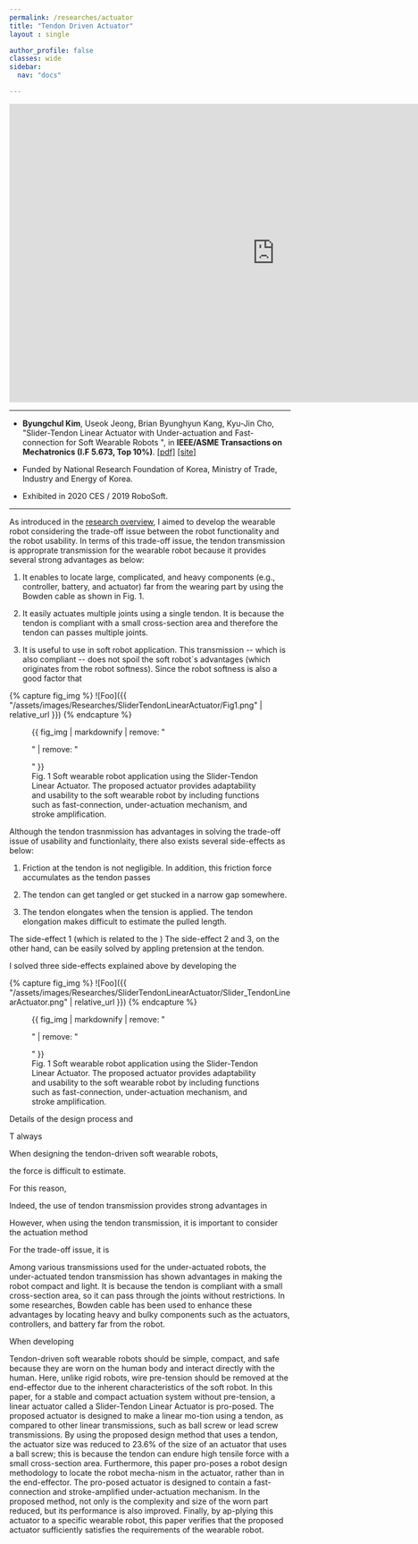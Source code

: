 ```yaml
---
permalink: /researches/actuator
title: "Tendon Driven Actuator"
layout : single

author_profile: false
classes: wide
sidebar:
  nav: "docs"

---
```

<iframe width="950" height="534" src="https://www.youtube.com/embed/fLd5IRjUdt0" title="YouTube video player" frameborder="0" allow="accelerometer; autoplay; clipboard-write; encrypted-media; gyroscope; picture-in-picture" allowfullscreen></iframe>


---
- **Byungchul Kim**, Useok Jeong, Brian Byunghyun Kang, Kyu-Jin Cho, "Slider-Tendon Linear Actuator with Under-actuation and Fast-connection for Soft Wearable Robots ", in **IEEE/ASME Transactions on Mechatronics (I.F 5.673, Top 10%)**. [[pdf]][Tmech_pdf] [[site]][Tmech_link] 

- Funded by National Research Foundation of Korea, Ministry of Trade, Industry and Energy of Korea.

- Exhibited in 2020 CES / 2019 RoboSoft.


---
As introduced in the [research overview][overview], I aimed to develop the wearable robot considering the trade-off issue between the robot functionality and the robot usability. In terms of this trade-off issue, the tendon transmission is approprate transmission for the wearable robot because it provides several strong advantages as below:

1. It enables to locate large, complicated, and heavy components (e.g., controller, battery, and actuator) far from the wearing part by using the Bowden cable as shown in Fig. 1.

2. It easily actuates multiple joints using a single tendon. It is because the tendon is compliant with a small cross-section area and therefore the tendon can passes multiple joints.

3. It is useful to use in soft robot application. This transmission -- which is also compliant -- does not spoil the soft robot`s advantages (which originates from the robot softness). Since the robot softness is also a good factor that 


{% capture fig_img %}
![Foo]({{ "/assets/images/Researches/SliderTendonLinearActuator/Fig1.png" | relative_url }})
{% endcapture %}

<figure>
  {{ fig_img | markdownify | remove: "<p>" | remove: "</p>" }}
  <figcaption>Fig. 1 Soft wearable robot application using the Slider-Tendon Linear Actuator. The proposed actuator provides adaptability and usability to the soft wearable robot by including functions such as fast-connection, under-actuation mechanism, and stroke amplification.</figcaption>
</figure>

Although the tendon trasnmission has advantages in solving the trade-off issue of usability and functionlaity, there also exists several side-effects as below:

1. Friction at the tendon is not negligible. In addition, this friction force accumulates as the tendon passes 

2. The tendon can get tangled or get stucked in a narrow gap somewhere.

3. The tendon elongates when the tension is applied. The tendon elongation makes difficult to estimate the pulled length. 

The side-effect 1 (which is related to the ) 
The side-effect 2 and 3, on the other hand, can be easily solved by appling pretension at the tendon. 

I solved three side-effects explained above by developing the 

{% capture fig_img %}
![Foo]({{ "/assets/images/Researches/SliderTendonLinearActuator/Slider_TendonLinearActuator.png" | relative_url }})
{% endcapture %}

<figure>
  {{ fig_img | markdownify | remove: "<p>" | remove: "</p>" }}
  <figcaption>Fig. 1 Soft wearable robot application using the Slider-Tendon Linear Actuator. The proposed actuator provides adaptability and usability to the soft wearable robot by including functions such as fast-connection, under-actuation mechanism, and stroke amplification.</figcaption>
</figure>

Details of the design process and 

T
always 

When designing the tendon-driven soft wearable robots, 

the force is difficult to estimate. 

For this reason, 


Indeed, the use of tendon transmission provides strong advantages in 

However, when using the tendon transmission, it is important to consider the actuation method

For the trade-off issue, it is 

Among various transmissions used for the under-actuated robots, the under-actuated tendon transmission has shown advantages in making the robot compact and light. It is because the tendon is compliant with a small cross-section area, so it can pass through the joints without restrictions. In some researches, Bowden cable has been used to enhance these advantages by locating heavy and bulky components such as the actuators, controllers, and battery far from the robot.


When developing 

Tendon-driven soft wearable robots should be simple, compact, and safe because they are worn on the human body and interact directly with the human. Here, unlike rigid robots, wire pre-tension should be removed at the end-effector due to the inherent characteristics of the soft robot. In this paper, for a stable and compact actuation system without pre-tension, a linear actuator called a Slider-Tendon Linear Actuator is pro-posed. The proposed actuator is designed to make a linear mo-tion using a tendon, as compared to other linear transmissions, such as ball screw or lead screw transmissions. By using the proposed design method that uses a tendon, the actuator size was reduced to 23.6% of the size of an actuator that uses a ball screw; this is because the tendon can endure high tensile force with a small cross-section area. Furthermore, this paper pro-poses a robot design methodology to locate the robot mecha-nism in the actuator, rather than in the end-effector. The pro-posed actuator is designed to contain a fast-connection and stroke-amplified under-actuation mechanism. In the proposed method, not only is the complexity and size of the worn part reduced, but its performance is also improved. Finally, by ap-plying this actuator to a specific wearable robot, this paper verifies that the proposed actuator sufficiently satisfies the requirements of the wearable robot.



[Tmech_pdf]:https://github.com/bc-kim/bc-kim.github.io/blob/master/assets/Publications/Slider-Tendon_Linear_Actuator_With_Under-Actuation_and_Fast-Connection_for_Soft_Wearable_Robots.pdf
[Tmech_link]: https://ieeexplore.ieee.org/document/9314058 
[overview]: /researches